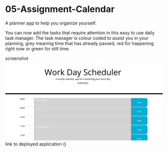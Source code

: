 # 05-Assignment-Calendar
A planner app to help you organize yourself.

You can now add the tasks that require attention in this easy to use daily task manager. 
The task manager is colour coded to assist you in your planning, grey meaning time that has already passed, 
red for happening right now or green for still time. 

screenshot  ![](./05-daily-task-calendar.PNG)
link to deployed application ()

